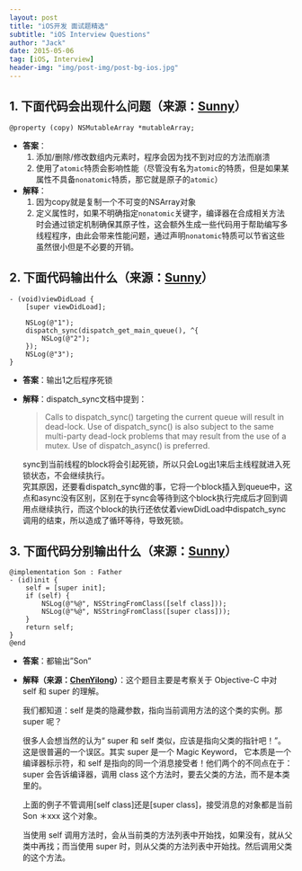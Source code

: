 ```yaml
---
layout: post
title: "iOS开发 面试题精选"
subtitle: "iOS Interview Questions"
author: "Jack"
date: 2015-05-06
tag: [iOS, Interview]
header-img: "img/post-img/post-bg-ios.jpg"
---
```


## 1. 下面代码会出现什么问题（来源：[Sunny](http://blog.sunnyxx.com/2014/03/06/ios_exam_0_key/)）

```
@property (copy) NSMutableArray *mutableArray;
```

- **答案**：
  1. 添加/删除/修改数组内元素时，程序会因为找不到对应的方法而崩溃
  2. 使用了`atomic`特质会影响性能（尽管没有名为`atomic`的特质，但是如果某属性不具备`nonatomic`特质，那它就是原子的`atomic`）
- **解释**：
  1. 因为copy就是复制一个不可变的NSArray对象
  2. 定义属性时，如果不明确指定`nonatomic`关键字，编译器在合成相关方法时会通过锁定机制确保其原子性，这会额外生成一些代码用于帮助编写多线程程序，由此会带来性能问题，通过声明`nonatomic`特质可以节省这些虽然很小但是不必要的开销。



## 2. 下面代码输出什么（来源：[Sunny](http://blog.sunnyxx.com/2014/03/06/ios_exam_0_key/)）

```
- (void)viewDidLoad {
    [super viewDidLoad];

    NSLog(@"1");
    dispatch_sync(dispatch_get_main_queue(), ^{
        NSLog(@"2");
    });
    NSLog(@"3");
}
```

- **答案**：输出1之后程序死锁  
- **解释**：dispatch_sync文档中提到：  

  > Calls to dispatch_sync() targeting the current queue will result in dead-lock. Use of dispatch_sync() is also subject to the same multi-party dead-lock problems that may result from the use of a mutex. Use of dispatch_async() is preferred.

  sync到当前线程的block将会引起死锁，所以只会Log出1来后主线程就进入死锁状态，不会继续执行。  
  究其原因，还要看dispatch_sync做的事，它将一个block插入到queue中，这点和async没有区别，区别在于sync会等待到这个block执行完成后才回到调用点继续执行，而这个block的执行还依仗着viewDidLoad中dispatch_sync调用的结束，所以造成了循环等待，导致死锁。

## 3. 下面代码分别输出什么（来源：[Sunny](http://blog.sunnyxx.com/2014/03/06/ios_exam_0_key/)）

```
@implementation Son : Father
- (id)init {
    self = [super init];
    if (self) {
        NSLog(@"%@", NSStringFromClass([self class]));
        NSLog(@"%@", NSStringFromClass([super class]));
    }
    return self;
}
@end
```

- **答案**：都输出”Son”
- **解释（来源：[ChenYilong](https://github.com/ChenYilong/iOSInterviewQuestions/blob/master/01%E3%80%8A%E6%8B%9B%E8%81%98%E4%B8%80%E4%B8%AA%E9%9D%A0%E8%B0%B1%E7%9A%84iOS%E3%80%8B%E9%9D%A2%E8%AF%95%E9%A2%98%E5%8F%82%E8%80%83%E7%AD%94%E6%A1%88/%E3%80%8A%E6%8B%9B%E8%81%98%E4%B8%80%E4%B8%AA%E9%9D%A0%E8%B0%B1%E7%9A%84iOS%E3%80%8B%E9%9D%A2%E8%AF%95%E9%A2%98%E5%8F%82%E8%80%83%E7%AD%94%E6%A1%88%EF%BC%88%E4%B8%8A%EF%BC%89.md)）**：这个题目主要是考察关于 Objective-C 中对 self 和 super 的理解。

  我们都知道：self 是类的隐藏参数，指向当前调用方法的这个类的实例。那 super 呢？

  很多人会想当然的认为“ super 和 self 类似，应该是指向父类的指针吧！”。这是很普遍的一个误区。其实 super 是一个 Magic Keyword， 它本质是一个编译器标示符，和 self 是指向的同一个消息接受者！他们两个的不同点在于：super 会告诉编译器，调用 class 这个方法时，要去父类的方法，而不是本类里的。

  上面的例子不管调用[self class]还是[super class]，接受消息的对象都是当前 Son ＊xxx 这个对象。

  当使用 self 调用方法时，会从当前类的方法列表中开始找，如果没有，就从父类中再找；而当使用 super 时，则从父类的方法列表中开始找。然后调用父类的这个方法。

